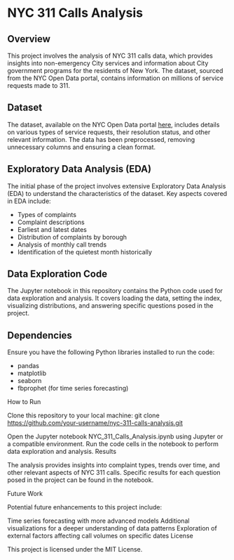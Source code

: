 
# NYC 311 Calls Analysis

## Overview

This project involves the analysis of NYC 311 calls data, which provides insights into non-emergency City services and information about City government programs for the residents of New York. The dataset, sourced from the NYC Open Data portal, contains information on millions of service requests made to 311.

## Dataset

The dataset, available on the NYC Open Data portal [here](https://data.cityofnewyork.us/Social-Services/311-Service-Requests-from-2010-to-Present/erm2-nwe9), includes details on various types of service requests, their resolution status, and other relevant information. The data has been preprocessed, removing unnecessary columns and ensuring a clean format.

## Exploratory Data Analysis (EDA)

The initial phase of the project involves extensive Exploratory Data Analysis (EDA) to understand the characteristics of the dataset. Key aspects covered in EDA include:
- Types of complaints
- Complaint descriptions
- Earliest and latest dates
- Distribution of complaints by borough
- Analysis of monthly call trends
- Identification of the quietest month historically

## Data Exploration Code

The Jupyter notebook in this repository contains the Python code used for data exploration and analysis. It covers loading the data, setting the index, visualizing distributions, and answering specific questions posed in the project.

## Dependencies

Ensure you have the following Python libraries installed to run the code:
- pandas
- matplotlib
- seaborn
- fbprophet (for time series forecasting)



How to Run

Clone this repository to your local machine:
git clone https://github.com/your-username/nyc-311-calls-analysis.git

Open the Jupyter notebook NYC_311_Calls_Analysis.ipynb using Jupyter or a compatible environment.
Run the code cells in the notebook to perform data exploration and analysis.
Results

The analysis provides insights into complaint types, trends over time, and other relevant aspects of NYC 311 calls. Specific results for each question posed in the project can be found in the notebook.

Future Work

Potential future enhancements to this project include:

Time series forecasting with more advanced models
Additional visualizations for a deeper understanding of data patterns
Exploration of external factors affecting call volumes on specific dates
License

This project is licensed under the MIT License.
